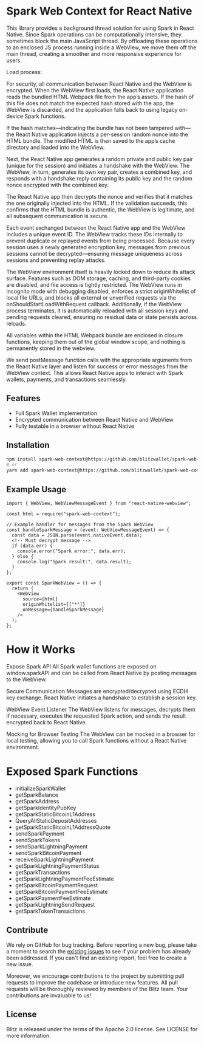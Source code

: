 # Spark Web Context for React Native

This library provides a background thread solution for using Spark in React Native. Since Spark operations can be computationally intensive, they sometimes block the main JavaScript thread. By offloading these operations to an enclosed JS process running inside a WebView, we move them off the main thread, creating a smoother and more responsive experience for users.

Load process:

For security, all communication between React Native and the WebView is encrypted. When the WebView first loads, the React Native application reads the bundled HTML Webpack file from the app’s assets. If the hash of this file does not match the expected hash stored with the app, the WebView is discarded, and the application falls back to using legacy on-device Spark functions.

If the hash matches—indicating the bundle has not been tampered with—the React Native application injects a per-session random nonce into the HTML bundle. The modified HTML is then saved to the app’s cache directory and loaded into the WebView.

Next, the React Native app generates a random private and public key pair (unique for the session) and initiates a handshake with the WebView. The WebView, in turn, generates its own key pair, creates a combined key, and responds with a handshake reply containing its public key and the random nonce encrypted with the combined key.

The React Native app then decrypts the nonce and verifies that it matches the one originally injected into the HTML. If the validation succeeds, this confirms that the HTML bundle is authentic, the WebView is legitimate, and all subsequent communication is secure.

Each event exchanged between the React Native app and the WebView includes a unique event ID. The WebView tracks these IDs internally to prevent duplicate or replayed events from being processed. Because every session uses a newly generated encryption key, messages from previous sessions cannot be decrypted—ensuring message uniqueness across sessions and preventing replay attacks.

The WebView environment itself is heavily locked down to reduce its attack surface. Features such as DOM storage, caching, and third-party cookies are disabled, and file access is tightly restricted. The WebView runs in incognito mode with debugging disabled, enforces a strict originWhitelist of local file URLs, and blocks all external or unverified requests via the onShouldStartLoadWithRequest callback. Additionally, if the WebView process terminates, it is automatically reloaded with all session keys and pending requests cleared, ensuring no residual data or state persists across reloads.

All variables within the HTML Webpack bundle are enclosed in closure functions, keeping them out of the global window scope, and nothing is permanently stored in the webview.


We send postMessage function calls with the appropriate arguments from the React Native layer and listen for success or error messages from the WebView context. This allows React Native apps to interact with Spark wallets, payments, and transactions seamlessly.

## Features

- Full Spark Wallet implementation
- Encrypted communication between React Native and WebView
- Fully testable in a browser without React Native

## Installation

```bash
npm install spark-web-context@https://github.com/blitzwallet/spark-web-context.git
# or
yarn add spark-web-context@https://github.com/blitzwallet/spark-web-context.git

```

## Example Usage

```
import { WebView, WebViewMessageEvent } from "react-native-webview";

const html = require("spark-web-context");

// Example handler for messages from the Spark WebView
const handleSparkMessage = (event: WebViewMessageEvent) => {
  const data = JSON.parse(event.nativeEvent.data);
  <!-- Must decrypt message -->
  if (data.err) {
    console.error("Spark error:", data.err);
  } else {
    console.log("Spark result:", data.result);
  }
};

export const SparkWebView = () => {
  return (
    <WebView
      source={html}
      originWhitelist={["*"]}
      onMessage={handleSparkMessage}
    />
  );
};
```

# How it Works

Expose Spark API
All Spark wallet functions are exposed on window.sparkAPI and can be called from React Native by posting messages to the WebView.

Secure Communication
Messages are encrypted/decrypted using ECDH key exchange. React Native initiates a handshake to establish a session key.

WebView Event Listener
The WebView listens for messages, decrypts them if necessary, executes the requested Spark action, and sends the result encrypted back to React Native.

Mocking for Browser Testing
The WebView can be mocked in a browser for local testing, allowing you to call Spark functions without a React Native environment.

# Exposed Spark Functions

- initializeSparkWallet
- getSparkBalance
- getSparkAddress
- getSparkIdentityPubKey
- getSparkStaticBitcoinL1Address
- QueryAllStaticDepositAddresses
- getSparkStaticBitcoinL1AddressQuote
- sendSparkPayment
- sendSparkTokens
- sendSparkLightningPayment
- sendSparkBitcoinPayment
- receiveSparkLightningPayment
- getSparkLightningPaymentStatus
- getSparkTransactions
- getSparkLightningPaymentFeeEstimate
- getSparkBitcoinPaymentRequest
- getSparkBitcoinPaymentFeeEstimate
- getSparkPaymentFeeEstimate
- getSparkLightningSendRequest
- getSparkTokenTransactions

## Contribute

We rely on GitHub for bug tracking. Before reporting a new bug, please take a moment to search the <a href='https://github.com/BlitzWallet/spark-web-context/issues'>existing issues</a> to see if your problem has already been addressed. If you can't find an existing report, feel free to create a new issue.

Moreover, we encourage contributions to the project by submitting pull requests to improve the codebase or introduce new features. All pull requests will be thoroughly reviewed by members of the Blitz team. Your contributions are invaluable to us!

## License

Blitz is released under the terms of the Apache 2.0 license. See LICENSE for more information.
